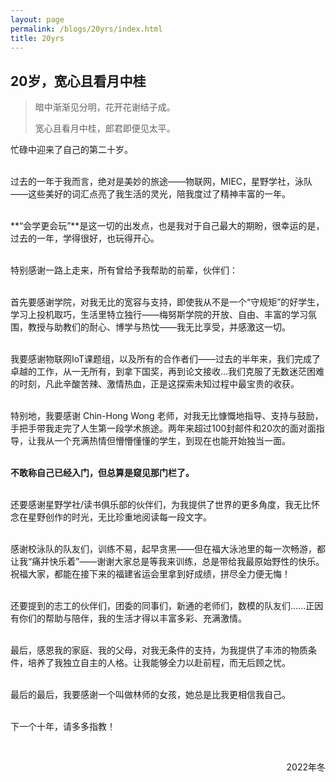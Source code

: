 ```yaml
---
layout: page
permalink: /blogs/20yrs/index.html
title: 20yrs
---
```


## 20岁，宽心且看月中桂

> 暗中渐渐见分明，花开花谢结子成。
>
> 宽心且看月中桂，郎君即便见太平。

忙碌中迎来了自己的第二十岁。

<br>过去的一年于我而言，绝对是美妙的旅途——物联网，MIEC，星野学社，泳队——这些美好的词汇点亮了我生活的灵光，陪我度过了精神丰富的一年。

<br>**“会学更会玩”**是这一切的出发点，也是我对于自己最大的期盼，很幸运的是，过去的一年，学得很好，也玩得开心。

<br>特别感谢一路上走来，所有曾给予我帮助的前辈，伙伴们：

<br>首先要感谢学院，对我无比的宽容与支持，即使我从不是一个“守规矩”的好学生，学习上投机取巧，生活里特立独行——梅努斯学院的开放、自由、丰富的学习氛围，教授与助教们的耐心、博学与热忱——我无比享受，并感激这一切。

<br>我要感谢物联网IoT课题组，以及所有的合作者们——过去的半年来，我们完成了卓越的工作，从一无所有，到拿下国奖，再到论文接收...我们克服了无数迷茫困难的时刻，凡此辛酸苦辣、激情热血，正是这探索未知过程中最宝贵的收获。

<br>特别地，我要感谢 Chin-Hong Wong 老师，对我无比慷慨地指导、支持与鼓励，手把手带我走完了人生第一段学术旅途。两年来超过100封邮件和20次的面对面指导，让我从一个充满热情但懵懵懂懂的学生，到现在也能开始独当一面。

<br>**不敢称自己已经入门，但总算是窥见那门栏了。**

<br>还要感谢星野学社/读书俱乐部的伙伴们，为我提供了世界的更多角度，我无比怀念在星野创作的时光，无比珍重地阅读每一段文字。

<br>感谢校泳队的队友们，训练不易，起早贪黑——但在福大泳池里的每一次畅游，都让我“痛并快乐着”——谢谢大家总是等我来训练，总是带给我最原始野性的快乐。祝福大家，都能在接下来的福建省运会里拿到好成绩，拼尽全力便无悔！

<br>还要提到的志工的伙伴们，团委的同事们，新通的老师们，数模的队友们......正因有你们的帮助与陪伴，我的生活才得以丰富多彩、充满激情。

<br>最后，感恩我的家庭、我的父母，对我无条件的支持，为我提供了丰沛的物质条件，培养了我独立自主的人格。让我能够全力以赴前程，而无后顾之忧。

<br>最后的最后，我要感谢一个叫做林师的女孩，她总是比我更相信我自己。

<br>下一个十年，请多多指教！

<br>

<p align="right">2022年冬</p>
